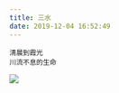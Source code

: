 ```yaml
---
title: 三水
date: 2019-12-04 16:52:49
---
```


    清晨到霞光
    川流不息的生命

![](https://image.baidu.com/search/detail?ct=503316480&z=0&ipn=d&word=%E5%B7%9D%E6%B5%81%E4%B8%8D%E6%81%AF&step_word=&hs=0&pn=93&spn=0&di=27060&pi=0&rn=1&tn=baiduimagedetail&is=0%2C0&istype=0&ie=utf-8&oe=utf-8&in=&cl=2&lm=-1&st=undefined&cs=1087924798%2C4158387191&os=2073683222%2C3803097119&simid=4114137015%2C568167199&adpicid=0&lpn=0&ln=1214&fr=&fmq=1575449963192_R&fm=&ic=undefined&s=undefined&hd=undefined&latest=undefined&copyright=undefined&se=&sme=&tab=0&width=undefined&height=undefined&face=undefined&ist=&jit=&cg=&bdtype=0&oriquery=&objurl=http%3A%2F%2Fn.sinaimg.cn%2Ffront%2F22%2Fw1080h542%2F20180915%2FS4fh-hkahyhx0558678.jpg&fromurl=ippr_z2C%24qAzdH3FAzdH3Fh_z%26e3Bftgw_z%26e3Bv54_z%26e3BvgAzdH3Fw6ptvsj_m9nbadn8c9_80ukvmuudaa8aawgu9_z%26e3Bip4s&gsm=&rpstart=0&rpnum=0&islist=&querylist=&force=undefined)
